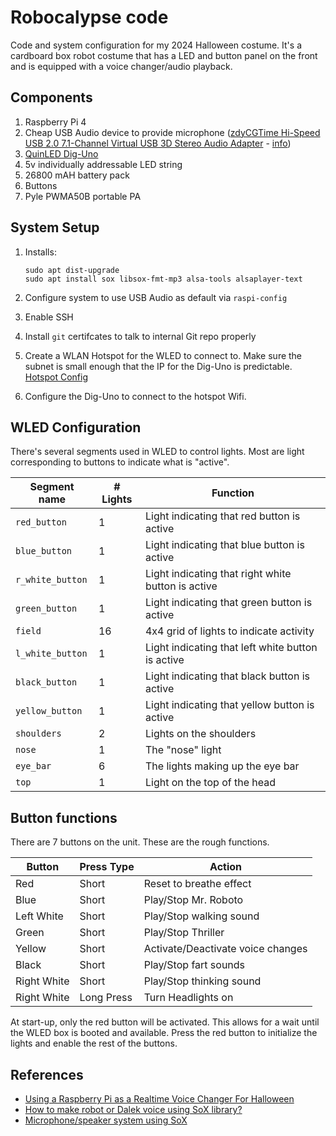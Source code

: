 # Robocalypse code

Code and system configuration for my 2024 Halloween costume.  It's a cardboard box robot costume that has a LED and button panel on the front and is equipped with a voice changer/audio playback.


## Components

1. Raspberry Pi 4
1. Cheap USB Audio device to provide microphone ([zdyCGTime Hi-Speed USB 2.0 7.1-Channel Virtual USB 3D Stereo Audio Adapter](https://www.amazon.com/dp/B083V3JGMF) - [info](hardware_info/usb_audio.txt))
1. [QuinLED Dig-Uno](https://quinled.info/quinled-dig-uno/)
1. 5v individually addressable LED string
1. 26800 mAH battery pack
1. Buttons
1. Pyle PWMA50B portable PA

## System Setup

1. Installs:
   ```sudo apt update
   sudo apt dist-upgrade
   sudo apt install sox libsox-fmt-mp3 alsa-tools alsaplayer-text
   ```

1. Configure system to use USB Audio as default via `raspi-config`

1. Enable SSH

1. Install `git` certifcates to talk to internal Git repo properly

1. Create a WLAN Hotspot for the WLED to connect to.  Make sure the subnet is small enough that the IP for the Dig-Uno is predictable.
    [Hotspot Config](images/hotspot_config.png)

1. Configure the Dig-Uno to connect to the hotspot Wifi.

## WLED Configuration

There's several segments used in WLED to control lights.  Most are light corresponding to buttons to indicate what is "active".

| Segment name | # Lights | Function |
| --- | --- | --- |
| `red_button` | 1 | Light indicating that red button is active |
| `blue_button` | 1 | Light indicating that blue button is active |
| `r_white_button` | 1 | Light indicating that right white button is active |
| `green_button` | 1 | Light indicating that green button is active |
| `field` | 16 | 4x4 grid of lights to indicate activity |
| `l_white_button` | 1 | Light indicating that left white button is active |
| `black_button` | 1 | Light indicating that black button is active |
| `yellow_button` | 1 | Light indicating that yellow button is active |
| `shoulders` | 2 | Lights on the shoulders |
| `nose` | 1 | The "nose" light |
| `eye_bar` | 6 | The lights making up the eye bar |
| `top` | 1 | Light on the top of the head |

## Button functions

There are 7 buttons on the unit.  These are the rough functions.

| Button | Press Type | Action |
|---|---|---|
| Red | Short | Reset to breathe effect |
| Blue | Short | Play/Stop Mr. Roboto |
| Left White | Short | Play/Stop walking sound |
| Green | Short | Play/Stop Thriller |
| Yellow | Short | Activate/Deactivate voice changes |
| Black | Short | Play/Stop fart sounds |
| Right White | Short | Play/Stop thinking sound |
| Right White | Long Press | Turn Headlights on |

At start-up, only the red button will be activated.  This allows for a wait until the WLED box is booted and available.  Press the red button to initialize the lights and enable the rest of the buttons.

## References

- [Using a Raspberry Pi as a Realtime Voice Changer For Halloween](https://planet-geek.com/2015/10/29/hacks/using-a-raspberry-pi-as-a-realtime-voice-changer-for-halloween/)
- [How to make robot or Dalek voice using SoX library?](https://stackoverflow.com/questions/29957719/how-to-make-robot-or-dalek-voice-using-sox-library)
- [Microphone/speaker system using SoX](https://forums.raspberrypi.com/viewtopic.php?t=322534)